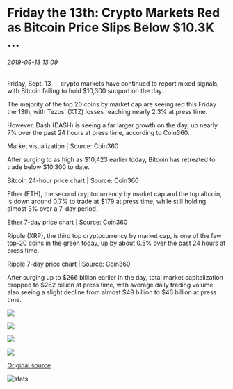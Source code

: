 # Friday the 13th: Crypto Markets Red as Bitcoin Price Slips Below $10.3K ...

###### 2019-09-13 13:09

Friday, Sept. 13 — crypto markets have continued to report mixed signals, with Bitcoin failing to hold $10,300 support on the day.

The majority of the top 20 coins by market cap are seeing red this Friday the 13th, with Tezos’ (XTZ) losses reaching nearly 2.3% at press time.

However, Dash (DASH) is seeing a far larger growth on the day, up nearly 7% over the past 24 hours at press time, according to Coin360.

Market visualization | Source: Coin360

After surging to as high as $10,423 earlier today, Bitcoin has retreated to trade below $10,300 to date.

Bitcoin 24-hour price chart | Source: Coin360

Ether (ETH), the second cryptocurrency by market cap and the top altcoin, is down around 0.7% to trade at $179 at press time, while still holding almost 3% over a 7-day period.

Ether 7-day price chart | Source: Coin360

Ripple (XRP), the third top cryptocurrency by market cap, is one of the few top-20 coins in the green today, up by about 0.5% over the past 24 hours at press time.

Ripple 7-day price chart | Source: Coin360

After surging up to $266 billion earlier in the day, total market capitalization dropped to $262 billion at press time, with average daily trading volume also seeing a slight decline from almost $49 billion to $46 billion at press time.

![](https://s3.cointelegraph.com/storage/uploads/view/e2eb57e7bbedf87ee44633cf0bb98dfb.png)

![](https://s3.cointelegraph.com/storage/uploads/view/af194bd7c95d673327a7b882531e637b.png)

![](https://s3.cointelegraph.com/storage/uploads/view/5a2e04f0121333c5b5d409d72938cb86.png)

![](https://s3.cointelegraph.com/storage/uploads/view/6181ef477cce8a49ecc18850dfe13b29.png)

[Original source](https://cointelegraph.com/news/friday-the-13th-crypto-markets-red-as-bitcoin-price-slips-below-103k)

![stats](https://c.statcounter.com/11760860/0/a89fa40b/1/ "stats")